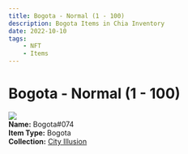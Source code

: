```yaml
---
title: Bogota - Normal (1 - 100)
description: Bogota Items in Chia Inventory
date: 2022-10-10
tags:
    - NFT
    - Items
---
```


# Bogota - Normal (1 - 100)
<div class="item_thumbnail">
<img loading="lazy" src="https://rgstfxrs2zd3gynyle2agjinfmjwhn4unr2mhmxmbsks4623ztla.arweave.net/iaUy3jLWR7NhuFk0AyUNKxNjt5RsdMOy7AyVLntbzNY"><br/>
<div><strong>Name:</strong> Bogota#074</div>
<div><strong>Item Type:</strong> Bogota</div>
<div><strong>Collection:</strong> <a href="https://www.spacescan.io/xch/nft/collection/col1lend2dcn558km4wcwta4xnkfv3xpcmlp9kyt0m909emvfxechlyqdl5ndg">City Illusion</a></div>
</div>

